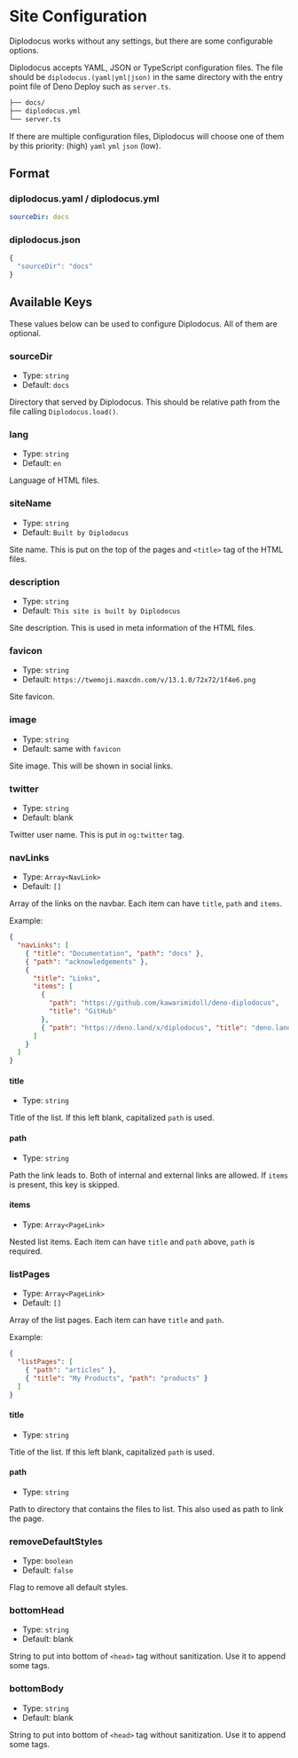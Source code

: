 # Site Configuration

Diplodocus works without any settings, but there are some configurable options.

Diplodocus accepts YAML, JSON or TypeScript configuration files. The file should
be `diplodocus.(yaml|yml|json)` in the same directory with the entry point file
of Deno Deploy such as `server.ts`.

```sh
├── docs/
├── diplodocus.yml
└── server.ts
```

If there are multiple configuration files, Diplodocus will choose one of them by
this priority: (high) `yaml` `yml` `json` (low).

## Format

### diplodocus.yaml / diplodocus.yml

```yml
sourceDir: docs
```

### diplodocus.json

```js
{
  "sourceDir": "docs"
}
```

## Available Keys

These values below can be used to configure Diplodocus. All of them are
optional.

### sourceDir

- Type: `string`
- Default: `docs`

Directory that served by Diplodocus. This should be relative path from the file
calling `Diplodocus.load()`.

### lang

- Type: `string`
- Default: `en`

Language of HTML files.

### siteName

- Type: `string`
- Default: `Built by Diplodocus`

Site name. This is put on the top of the pages and `<title>` tag of the HTML
files.

### description

- Type: `string`
- Default: `This site is built by Diplodocus`

Site description. This is used in meta information of the HTML files.

### favicon

- Type: `string`
- Default: `https://twemoji.maxcdn.com/v/13.1.0/72x72/1f4e6.png`

Site favicon.

### image

- Type: `string`
- Default: same with `favicon`

Site image. This will be shown in social links.

### twitter

- Type: `string`
- Default: blank

Twitter user name. This is put in `og:twitter` tag.

### navLinks

- Type: `Array<NavLink>`
- Default: `[]`

Array of the links on the navbar. Each item can have `title`, `path` and
`items`.

Example:

```json
{
  "navLinks": [
    { "title": "Documentation", "path": "docs" },
    { "path": "acknowledgements" },
    {
      "title": "Links",
      "items": [
        {
          "path": "https://github.com/kawarimidoll/deno-diplodocus",
          "title": "GitHub"
        },
        { "path": "https://deno.land/x/diplodocus", "title": "deno.land/x" }
      ]
    }
  ]
}
```

#### title

- Type: `string`

Title of the list. If this left blank, capitalized `path` is used.

#### path

- Type: `string`

Path the link leads to. Both of internal and external links are allowed. If
`items` is present, this key is skipped.

#### items

- Type: `Array<PageLink>`

Nested list items. Each item can have `title` and `path` above, `path` is
required.

### listPages

- Type: `Array<PageLink>`
- Default: `[]`

Array of the list pages. Each item can have `title` and `path`.

Example:

```json
{
  "listPages": [
    { "path": "articles" },
    { "title": "My Products", "path": "products" }
  ]
}
```

#### title

- Type: `string`

Title of the list. If this left blank, capitalized `path` is used.

#### path

- Type: `string`

Path to directory that contains the files to list. This also used as path to
link the page.

### removeDefaultStyles

- Type: `boolean`
- Default: `false`

Flag to remove all default styles.

### bottomHead

- Type: `string`
- Default: blank

String to put into bottom of `<head>` tag without sanitization. Use it to append
some tags.

### bottomBody

- Type: `string`
- Default: blank

String to put into bottom of `<head>` tag without sanitization. Use it to append
some tags.

